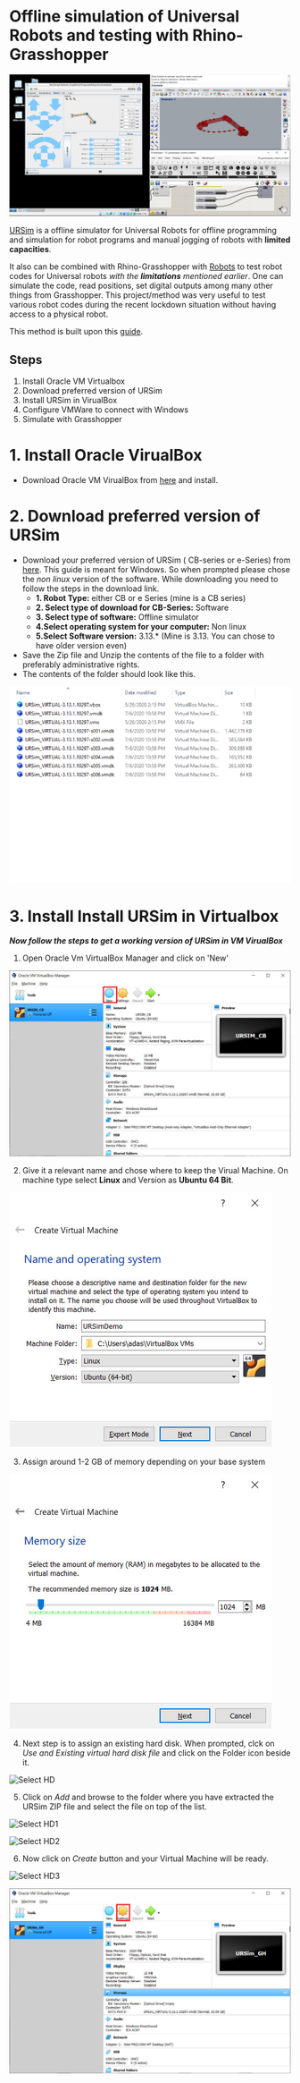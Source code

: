 # Offline simulation of Universal Robots and testing with Rhino-Grasshopper

![URSim Grasshopper Link](/images/01_header.png)

[URSim](https://www.universal-robots.com/download/?option=71470#section16597) is a offline simulator for Universal Robots for offline programming and simulation for robot programs and manual jogging of robots with **limited capacities**.

It also can be combined with Rhino-Grasshopper with [Robots](https://github.com/visose/Robots) to test robot codes for Universal robots _with the **limitations** mentioned earlier_. One can simulate the code, read positions, set digital outputs among many other things from Grasshopper. This project/method was very useful to test various robot codes during the recent lockdown situation without having access to a physical robot.

This method is built upon this [guide](https://academy.universal-robots.com/media/jiehhszc/ursim_vmoracle_installation_guidev03_en.pdf).

## Steps

1. Install Oracle VM Virtualbox
2. Download preferred version of URSim
3. Install URSim in VirualBox
4. Configure VMWare to connect with Windows
5. Simulate with Grasshopper

# 1. Install Oracle VirualBox

* Download Oracle VM VirualBox from [here](https://www.oracle.com/virtualization/technologies/vm/virtualbox.html) and install.

# 2. Download preferred version of URSim
* Download your preferred version of URSim ( CB-series or e-Series) from [here](https://www.universal-robots.com/download/). This guide is meant for Windows. So when prompted please chose the *non linux* version of the software. While downloading you need to follow the steps in the download link.
  * **1. Robot Type:** either CB or e Series (mine is a CB series)
  * **2. Select type of download for CB-Series:**  Software
  * **3. Select type of software:** Offline simulator
  * **4.Select operating system for your computer:** Non linux
  * **5.Select Software version:** 3.13.* (Mine is 3.13. You can chose to have older version even)
* Save the Zip file and Unzip the contents of the file to a folder with preferably administrative rights.
* The contents of the folder should look like this.

![URSim Unzipped](/images/02_ursim_unzipped.PNG)
# 3. Install Install URSim in Virtualbox
__*Now follow the steps to get a working version of URSim in VM VirualBox*__

1. Open Oracle Vm VirtualBox Manager and click on 'New'

![Click on New](/images/03_ursim_vm_start.jpg)

2. Give it a relevant name and chose where to keep the Virual Machine. On machine type select **Linux** and Version as **Ubuntu 64 Bit**.

![Machine Type](/images/04_ursim_vm_chose_OS_type.jpg)

3. Assign around 1-2 GB of memory depending on your base system

![Assign memory](/images/05_ursim_vm_assign_ram.jpg)

4. Next step is to assign an existing hard disk. When prompted, clck on _Use and Existing virtual hard disk file_ and click on the Folder icon beside it.

![Select HD](/images/06_ursim_vm_chose_hd_1)

5. Click on _Add_ and browse to the folder where you have extracted the URSim ZIP file and select the file on top of the list.

![Select HD1](/images/06_ursim_vm_chose_hd_2)

![Select HD2](/images/06_ursim_vm_chose_hd_3)

6. Now click on _Create_ button and your Virtual Machine will be ready.

![Select HD3](/images/06_ursim_vm_chose_hd_4)

![Created VM](/images/06_ursim_vm_create.jpg)
